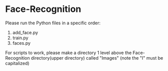 # Face-Recognition

Please run the Python files in a specific order:
1) add_face.py
2) train.py
3) faces.py

For scripts to work, please make a directory 1 level above the Face-Recognition directory(upper directory) called "Images" (note the "I" must be capitalized)

